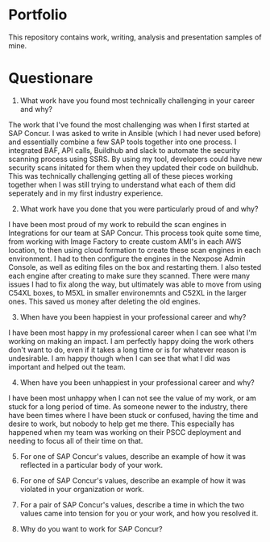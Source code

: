 # Portfolio
This repository contains work, writing, analysis and presentation samples of mine.


# Questionare

1. What work have you found most technically challenging in your career and why?

The work that I've found the most challenging was when I first started at SAP Concur.  I was asked to
write in Ansible (which I had never used before) and essentially combine a few SAP tools together into 
one process.  I integrated BAF, API calls, Buildhub and slack to automate the security scanning process
using SSRS.  By using my tool, developers could have new security scans initated for them when they
updated their code on buildhub.  This was technically challenging getting all of these pieces working together
when I was still trying to understand what each of them did seperately and in my first industry experience.

2. What work have you done that you were particularly proud of and why?

I have been most proud of my work to rebuild the scan engines in Integrations for our team at SAP Concur.
This process took quite some time, from working with Image Factory to create custom AMI's in each AWS location,
to then using cloud formation to create these scan engines in each environment.  I had to then configure the
engines in the Nexpose Admin Console, as well as editing files on the box and restarting them.  I also tested
each engine after creating to make sure they scanned. There were many issues I had to fix along the way, but ultimately
was able to move from using C54XL boxes, to M5XL in smaller environemnts and C52XL in the larger ones.  This saved us
money after deleting the old engines.

3. When have you been happiest in your professional career and why?

I have been most happy in my professional career when I can see what I'm working on making an impact.  I am perfectly happy
doing the work others don't want to do, even if it takes a long time or is for whatever reason is undesirable.  I am happy
though when I can see that what I did was important and helped out the team.  

4. When have you been unhappiest in your professional career and why?

I have been most unhappy when I can not see the value of my work, or am stuck for a long period of time.  As someone newer to
the industry, there have been times where I have been stuck or confused, having the time and desire to work, but nobody to help
get me there.  This especially has happened when my team was working on their PSCC deployment and needing to focus all of their time
on that.  

5. For one of SAP Concur's values, describe an example of how it was reflected in a particular body of your work.


6. For one of SAP Concur's values, describe an example of how it was violated in your organization or work.
7. For a pair of SAP Concur's values, describe a time in which the two values came into tension for you or your work, and how you resolved it.
8. Why do you want to work for SAP Concur?

